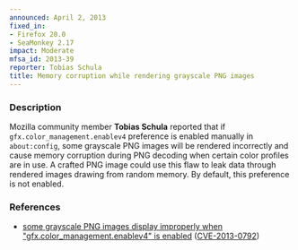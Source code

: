 ```yaml
---
announced: April 2, 2013
fixed_in:
- Firefox 20.0
- SeaMonkey 2.17
impact: Moderate
mfsa_id: 2013-39
reporter: Tobias Schula
title: Memory corruption while rendering grayscale PNG images
---
```


<h3>Description</h3>

<p>Mozilla community member <strong>Tobias Schula</strong> reported that if
<code>gfx.color_management.enablev4</code> preference is enabled manually in
<code>about:config</code>, some grayscale PNG images will be rendered
incorrectly and cause memory corruption during PNG decoding when certain color
profiles are in use. A crafted PNG image could use this flaw to leak data
through rendered images drawing from random memory. By default, this preference
is not enabled. 
</p>


<h3>References</h3>

<ul>
  <li><a href="https://bugzilla.mozilla.org/show_bug.cgi?id=722831">
      some grayscale PNG images display improperly when
"gfx.color_management.enablev4" is enabled</a> (<a href="http://cve.mitre.org/cgi-bin/cvename.cgi?name=CVE-2013-0792" class="ex-ref">CVE-2013-0792</a>)</li>
</ul>



